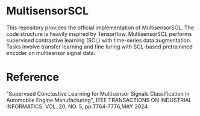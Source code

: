 # MultisensorSCL
This repository provides the official implementation of MultisensorSCL. The code structure is heavily inspired by Tensorflow. MultisensorSCL performs supervised contrastive learning (SCL) with time-series data augmentation. Tasks involve transfer learning and fine turing with SCL-based pretrainined encoder on multiesnsor signal data.


# Reference
"Supervsed Conctastive Learning for Multisensor Signals Classification in Automobile Engine Manufacturing", IEEE TRANSACTIONS ON INDUSTRIAL INFORMATICS, VOL. 20, NO. 5, pp.7764-7776,MAY 2024.
